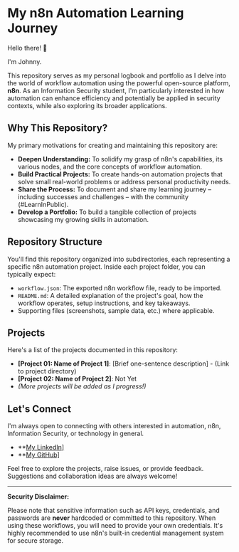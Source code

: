 # My n8n Automation Learning Journey

Hello there! 👋

I'm Johnny.

This repository serves as my personal logbook and portfolio as I delve into the world of workflow automation using the powerful open-source platform, **n8n**. As an Information Security student, I'm particularly interested in how automation can enhance efficiency and potentially be applied in security contexts, while also exploring its broader applications.

## Why This Repository?

My primary motivations for creating and maintaining this repository are:

- **Deepen Understanding:** To solidify my grasp of n8n's capabilities, its various nodes, and the core concepts of workflow automation.
- **Build Practical Projects:** To create hands-on automation projects that solve small real-world problems or address personal productivity needs.
- **Share the Process:** To document and share my learning journey – including successes and challenges – with the community (#LearnInPublic).
- **Develop a Portfolio:** To build a tangible collection of projects showcasing my growing skills in automation.

## Repository Structure

You'll find this repository organized into subdirectories, each representing a specific n8n automation project. Inside each project folder, you can typically expect:

- `workflow.json`: The exported n8n workflow file, ready to be imported.
- `README.md`: A detailed explanation of the project's goal, how the workflow operates, setup instructions, and key takeaways.
- Supporting files (screenshots, sample data, etc.) where applicable.

## Projects

Here's a list of the projects documented in this repository:

- **[Project 01: Name of Project 1]**: [Brief one-sentence description] - (Link to project directory)
- **[Project 02: Name of Project 2]**: Not Yet
- _(More projects will be added as I progress!)_

## Let's Connect

I'm always open to connecting with others interested in automation, n8n, Information Security, or technology in general.

- \*\*[My LinkedIn\]](https://www.linkedin.com/in/mrnu/)
- \*\*[My GitHub\]](https://github.com/johnny-official)

Feel free to explore the projects, raise issues, or provide feedback. Suggestions and collaboration ideas are always welcome!

---

**Security Disclaimer:**

Please note that sensitive information such as API keys, credentials, and passwords are **never** hardcoded or committed to this repository. When using these workflows, you will need to provide your own credentials. It's highly recommended to use n8n's built-in credential management system for secure storage.
